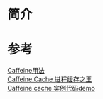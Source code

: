 # 简介

# 参考

[Caffeine用法](https://www.cnblogs.com/fnlingnzb-learner/p/11025565.html)  
[Caffeine Cache 进程缓存之王](https://www.javazhiyin.com/18782.html)  
[Caffeine cache 实例代码demo](https://cuishilei.com/Caffeine%20cache%20%E5%AE%9E%E4%BE%8B%E4%BB%A3%E7%A0%81demo.html)  